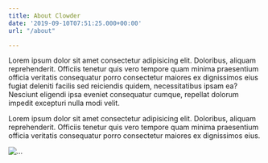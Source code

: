 ```yaml
---
title: About Clowder
date: '2019-09-10T07:51:25.000+00:00'
url: "/about"

---
```



Lorem ipsum dolor sit amet consectetur adipisicing elit. Doloribus, aliquam reprehenderit. Officiis tenetur quis vero tempore quam minima praesentium officia veritatis consequatur porro consectetur maiores ex dignissimos eius fugiat deleniti facilis sed reiciendis quidem, necessitatibus ipsam ea? Nesciunt eligendi ipsa eveniet consequatur cumque, repellat dolorum impedit excepturi nulla modi velit.

Lorem ipsum dolor sit amet consectetur adipisicing elit. Doloribus, aliquam reprehenderit. Officiis tenetur quis vero tempore quam minima praesentium officia veritatis consequatur porro consectetur maiores ex dignissimos eius.

<img src="/images/Events.png" class="card-img" alt="...">